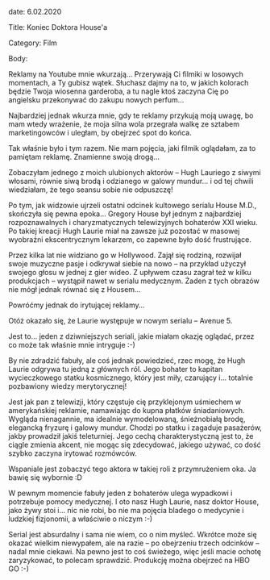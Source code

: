 date: 6.02.2020

Title: Koniec Doktora House'a

Category: Film

Body:

Reklamy na Youtube mnie wkurzają…
Przerywają Ci filmiki w losowych momentach, a Ty gubisz wątek. Słuchasz dajmy na to, w jakich kolorach będzie Twoja wiosenna garderoba, a tu nagle ktoś zaczyna Cię po angielsku przekonywać do zakupu nowych perfum…

Najbardziej jednak wkurza mnie, gdy te reklamy przykują moją uwagę, bo mam wtedy wrażenie, że moja silna wola przegrała walkę ze sztabem marketingowców i uległam, by obejrzeć spot do końca.

Tak właśnie było i tym razem. Nie mam pojęcia, jaki filmik oglądałam, za to pamiętam reklamę. Znamienne swoją drogą…

Zobaczyłam jednego z moich ulubionych aktorów – Hugh Lauriego z siwymi włosami, równie siwą brodą i odzianego w galowy mundur… i od tej chwili wiedziałam, że tego seansu sobie nie odpuszczę!

Po tym, jak widzowie ujrzeli ostatni odcinek kultowego serialu House M.D., skończyła się pewna epoka… Gregory House był jednym z najbardziej rozpoznawalnych i charyzmatycznych telewizyjnych bohaterów XXI wieku. Po takiej kreacji Hugh Laurie miał na zawsze już pozostać w masowej wyobraźni ekscentrycznym lekarzem, co zapewne było dość frustrujące.

Przez kilka lat nie widziano go w Hollywood. Zajął się rodziną, rozwijał swoje muzyczne pasje i odkrywał siebie na nowo – na przykład użyczył swojego głosu w jednej z gier wideo. Z upływem czasu zagrał też w kilku produkcjach – wystąpił nawet w serialu medycznym. Żaden z tych obrazów nie mógł jednak równać się z Housem…

Powróćmy jednak do irytującej reklamy…

Otóż okazało się, że Laurie występuje w nowym serialu – Avenue 5.

Jest to… jeden z dziwniejszych seriali, jakie miałam okazję oglądać, przez co może tak właśnie mnie intryguje :-)

By nie zdradzić fabuły, ale coś jednak powiedzieć, rzec mogę, że Hugh Laurie odgrywa tu jedną z głównych ról. Jego bohater to kapitan wycieczkowego statku kosmicznego, który jest miły, czarujący i… totalnie pozbawiony wiedzy merytorycznej!

Jest jak pan z telewizji, który częstuje cię przyklejonym uśmiechem w amerykańskiej reklamie, namawiając do kupna płatków śniadaniowych. Wygląda nienagannie, ma idealnie wymodelowaną, śnieżnobiałą brodę, elegancką fryzurę i galowy mundur. Chodzi po statku i zagaduje pasażerów, jakby prowadził jakiś teleturniej. Jego cechą charakterystyczną jest to, że ciągle zmienia akcent, nie mogąc się zdecydować, jakiego używać, co dość szybko zaczyna irytować rozmówców.

Wspaniale jest zobaczyć tego aktora w takiej roli z przymrużeniem oka. Ja bawię się wybornie :D

W pewnym momencie fabuły jeden z bohaterów ulega wypadkowi i potrzebuje pomocy medycznej. I oto nasz Hugh Laurie, nasz doktor House, jako żywy stoi i… nic nie robi, bo nie ma pojęcia bladego o medycynie i ludzkiej fizjonomii, a właściwie o niczym :-)

Serial jest absurdalny i sama nie wiem, co o nim myśleć. Wkrótce może się okazać wielkim niewypałem, ale na razie – po obejrzeniu trzech odcinków – nadal mnie ciekawi. Na pewno jest to coś świeżego, więc jeśli macie ochotę zaryzykować, to polecam sprawdzić. Produkcję można obejrzeć na HBO GO :-)